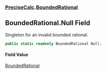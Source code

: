 ### [PreciseCalc](PreciseCalc.md 'PreciseCalc').[BoundedRational](PreciseCalc.BoundedRational.md 'PreciseCalc.BoundedRational')

## BoundedRational.Null Field

Singleton for an invalid bounded rational.

```csharp
public static readonly BoundedRational Null;
```

#### Field Value
[BoundedRational](PreciseCalc.BoundedRational.md 'PreciseCalc.BoundedRational')